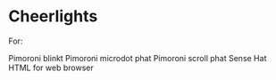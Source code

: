 # Cheerlights

For:

Pimoroni blinkt
Pimoroni microdot phat
Pimoroni scroll phat
Sense Hat
HTML for web browser

